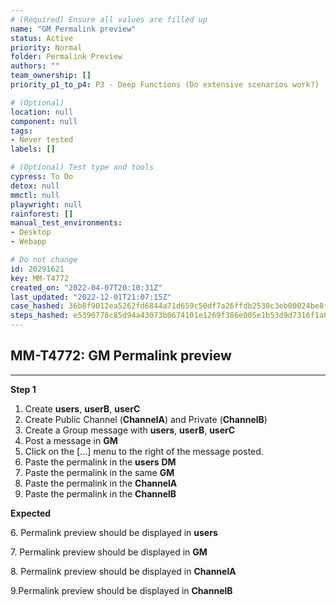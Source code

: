```yaml
---
# (Required) Ensure all values are filled up
name: "GM Permalink preview"
status: Active
priority: Normal
folder: Permalink Preview
authors: ""
team_ownership: []
priority_p1_to_p4: P3 - Deep Functions (Do extensive scenarios work?)

# (Optional)
location: null
component: null
tags:
- Never tested
labels: []

# (Optional) Test type and tools
cypress: To Do
detox: null
mmctl: null
playwright: null
rainforest: []
manual_test_environments:
- Desktop
- Webapp

# Do not change
id: 20291621
key: MM-T4772
created_on: "2022-04-07T20:10:31Z"
last_updated: "2022-12-01T21:07:15Z"
case_hashed: 36b8f9012ea5262fd6844a71d659c50df7a26ffdb2530c3eb00024be8f6b2d42fc9e25050f6c4164c866b4a2aac5c02e
steps_hashed: e5390778c85d94a43073b0674101e1269f386e005e1b53d9d7316f1a0591adaa2d27641e7f4a2b3015877e2fa47023fe
---
```


<!-- (Auto-generated) Based on frontmatter's "key" and "name" -->

## MM-T4772: GM Permalink preview

---

**Step 1**

1. Create **users**, **userB**, **userC**
2. Create Public Channel (**ChannelA**) and Private (**ChannelB**)
3. Create a Group message with **users**, **userB**, **userC**
4. Post a message in **GM**
5. Click on the \[...] menu to the right of the message posted.
6. Paste the permalink in the **users** **DM**
7. Paste the permalink in the same **GM**
8. Paste the permalink in the **ChannelA**
9. Paste the permalink in the **ChannelB**

**Expected**

6\. Permalink preview should be displayed in **users**

7\. Permalink preview should be displayed in **GM**

8\. Permalink preview should be displayed in **ChannelA**

9.Permalink preview should be displayed in **ChannelB**
